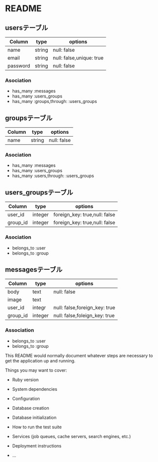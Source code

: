 # README

## usersテーブル

|Column|type|options|
|------|----|-------|
|name|string|null: false|
|email|string|null: false,unique: true|
|password|string|null: false|

### Asociation
- has_many :messages
- has_many :users_groups
- has_many :groups,through: :users_groups

## groupsテーブル

|Column|type|options|
|------|----|-------|
|name|string|null: false|

### Asociation
- has_many :messages
- has_many :users_groups
- has_many :users,through: :users_groups

## users_groupsテーブル

|Column|type|options|
|------|----|-------|
|user_id|integer|foreign_key: true,null: false|
|group_id|integer|foreign_key: true,null: false|

### Asociation
- belongs_to :user
- belongs_to :group

## messagesテーブル

|Column|type|options|
|------|----|-------|
|body|text|null: false|
|image|text||
|user_id|integr|null: false,foreign_key: true|
|group_id|integer|null: false,foleign_key: true|

### Association
- belongs_to :user
- belongs_to :group





This README would normally document whatever steps are necessary to get the
application up and running.

Things you may want to cover:

* Ruby version

* System dependencies

* Configuration

* Database creation

* Database initialization

* How to run the test suite

* Services (job queues, cache servers, search engines, etc.)

* Deployment instructions

* ...
